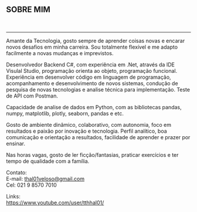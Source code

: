 <h2> SOBRE MIM </h2><br>

<hr sytle ="color: yellow">
<p>
  Amante da Tecnologia, gosto sempre de aprender coisas novas e encarar novos desafios em minha carreira. Sou totalmente flexível e me adapto facilmente a novas mudanças e       imprevistos.
</p>
<p>Desenvolvedor Backend C#, com experiência em .Net, através da IDE Visulal Studio, programação orienta ao objeto, programação funcional. Experiência em desenvolver código em linguagem de programação, acompanhamento e desenvolvimento de novos sistemas, condução de pesquisa de novas tecnologias e analise técnica para implementação. Teste de API com Postman.</p>
<p>Capacidade de analise de dados em Python, com as bibliotecas pandas, numpy, matplotlib, plotly, seaborn, pandas e etc.</p>
<p>Gosto de ambiente dinâmico, colaborativo, com autonomia, foco em resultados e paixão por inovação e tecnologia. Perfil analítico, boa comunicação e orientação a resultados, facilidade de aprender e prazer por ensinar.</p>
<p>Nas horas vagas, gosto de ler ficção/fantasias, praticar exercícios e ter tempo de qualidade com a família.</p>





Contato:<br>
E-mail: thal01veloso@gmail.com<br>
Cel: 021 9 8570 7010<br>

Links:<br>
https://www.youtube.com/user/tthhal01/
